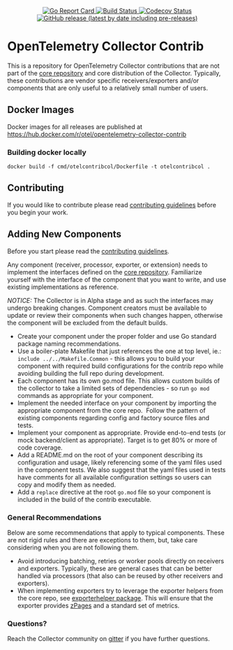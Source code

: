 <p align="center">
  <a href="https://goreportcard.com/report/github.com/open-telemetry/opentelemetry-collector-contrib">
    <img alt="Go Report Card" src="https://goreportcard.com/badge/github.com/open-telemetry/opentelemetry-collector-contrib?style=for-the-badge">
  </a>
  <a href="https://circleci.com/gh/open-telemetry/opentelemetry-collector-contrib">
    <img alt="Build Status" src="https://img.shields.io/circleci/build/github/open-telemetry/opentelemetry-collector-contrib?style=for-the-badge">
  </a>
  <a href="https://codecov.io/gh/open-telemetry/opentelemetry-collector-contrib/branch/master/">
    <img alt="Codecov Status" src="https://img.shields.io/codecov/c/github/open-telemetry/opentelemetry-collector-contrib?style=for-the-badge">
  </a>
  <a href="releases">
    <img alt="GitHub release (latest by date including pre-releases)" src="https://img.shields.io/github/v/release/open-telemetry/opentelemetry-collector-contrib?include_prereleases&style=for-the-badge">
  </a>
</p>

# OpenTelemetry Collector Contrib
This is a repository for OpenTelemetry Collector contributions that are not part of the
[core repository](https://github.com/open-telemetry/opentelemetry-collector) and
core distribution of the Collector. Typically, these contributions are vendor
specific receivers/exporters and/or components that are only
useful to a relatively small number of users. 

## Docker Images
Docker images for all releases are published at https://hub.docker.com/r/otel/opentelemetry-collector-contrib

### Building docker locally

```
docker build -f cmd/otelcontribcol/Dockerfile -t otelcontribcol .
```

## Contributing
If you would like to contribute please read [contributing guidelines](https://github.com/open-telemetry/opentelemetry-collector/blob/master/CONTRIBUTING.md)
before you begin your work.

## Adding New Components
Before you start please read the [contributing guidelines](https://github.com/open-telemetry/opentelemetry-collector/blob/master/CONTRIBUTING.md).

Any component (receiver, processor, exporter, or extension) needs to implement 
the interfaces defined on the [core repository](https://github.com/open-telemetry/opentelemetry-collector).
Familiarize yourself with the interface of the component that you want to write,
and use existing implementations as reference.

*NOTICE:* The Collector is in Alpha stage and as such the interfaces may undergo
breaking changes. Component creators must be available to update or review
their components when such changes happen, otherwise the component will be excluded
from the default builds.

- Create your component under the proper folder and use
Go standard package naming recommendations.
- Use a boiler-plate Makefile that just references the one at top level, 
ie.: `include ../../Makefile.Common` - this allows you to build your component
with required build configurations for the contrib repo while avoiding building
the full repo during development.
- Each component has its own go.mod file. This allows custom builds of the
collector to take a limited sets of dependencies - so run `go mod` commands as 
appropriate for your component.
- Implement the needed interface on your component by importing the appropriate
component from the core repo.  Follow the pattern of existing components regarding
config and factory source files and tests. 
- Implement your component as appropriate. Provide end-to-end tests (or mock 
backend/client as appropriate). Target is to get 80% or more of code coverage.
- Add a README.md on the root of your component describing its configuration 
and usage, likely referencing some of the yaml files used in the component tests.
We also suggest that the yaml files used in tests have comments for all available
configuration settings so users can copy and modify them as needed.
- Add a `replace` directive at the root `go.mod` file so your component is included
in the build of the contrib executable. 

### General Recommendations
Below are some recommendations that apply to typical components. These are not rigid
rules and there are exceptions to them, but, take care considering when you are 
not following them.

- Avoid introducing batching, retries or worker pools directly on receivers and
exporters. Typically, these are general cases that can be better handled via
processors (that also can be reused by other receivers and exporters).
- When implementing exporters try to leverage the exporter helpers from the core
repo, see [exporterhelper package](https://github.com/open-telemetry/opentelemetry-collector/tree/master/exporter/exporterhelper).
This will ensure that the exporter provides [zPages](https://opencensus.io/zpages/)
and a standard set of metrics.

### Questions?
Reach the Collector community on [gitter](https://gitter.im/open-telemetry/opentelemetry-service)
if you have further questions.
